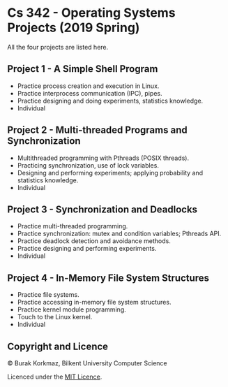 # Cs 342 - Operating Systems Projects (2019 Spring)
 
All the four projects are listed here.
 
## Project 1 - A Simple Shell Program

- Practice process creation and execution in Linux.
- Practice interprocess communication (IPC), pipes.
- Practice designing and doing experiments, statistics knowledge.
- Individual

## Project 2 - Multi-threaded Programs and Synchronization

- Multithreaded programming with Pthreads (POSIX threads).
- Practicing synchronization, use of lock variables.
- Designing and performing experiments; applying probability and statistics knowledge.
- Individual

## Project 3 - Synchronization and Deadlocks

- Practice multi-threaded programming.
- Practice synchronization: mutex and condition variables; Pthreads API. 
- Practice deadlock detection and avoidance methods.
- Practice designing and performing experiments.
- Individual

## Project 4 - In-Memory File System Structures

- Practice file systems.
- Practice accessing in-memory file system structures. 
- Practice kernel module programming.
- Touch to the Linux kernel.
- Individual

## Copyright and Licence

© Burak Korkmaz, Bilkent University Computer Science

Licenced under the [MIT Licence](LICENSE).
